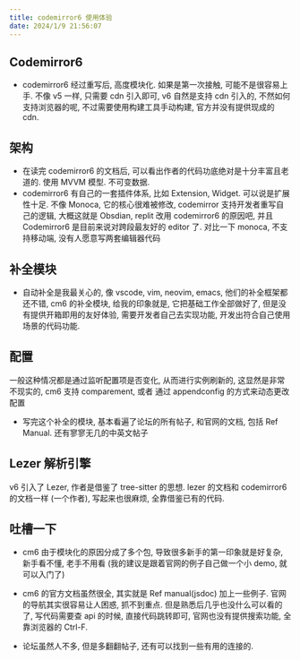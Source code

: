 ```yaml
---
title: codemirror6 使用体验
date: 2024/1/9 21:56:07
---
```


## Codemirror6

* codemirror6 经过重写后, 高度模块化. 如果是第一次接触, 可能不是很容易上手. 不像 v5 一样, 只需要 cdn 引入即可, v6 自然是支持 cdn 引入的, 不然如何支持浏览器的呢, 不过需要使用构建工具手动构建, 官方并没有提供现成的 cdn.

## 架构

* 在读完 codemirror6 的文档后, 可以看出作者的代码功底绝对是十分丰富且老道的. 使用 MVVM 模型.
 不可变数据.
* codemirror6 有自己的一套插件体系, 比如 Extension, Widget. 可以说是扩展性十足. 不像 Monoca, 它的核心很难被修改, codemirror 支持开发者重写自己的逻辑, 大概这就是 Obsdian, replit 改用 codemirror6 的原因吧, 并且 Codemirror6 是目前来说对跨段最友好的 editor 了. 对比一下 monoca, 不支持移动端, 没有人愿意写两套编辑器代码

## 补全模块

* 自动补全是我最关心的, 像 vscode, vim, neovim, emacs, 他们的补全框架都还不错, cm6 的补全模块, 给我的印象就是, 它把基础工作全部做好了, 但是没有提供开箱即用的友好体验, 需要开发者自己去实现功能, 开发出符合自己使用场景的代码功能.

## 配置

一般这种情况都是通过监听配置项是否变化, 从而进行实例刷新的, 这显然是非常不现实的, cm6 支持 comparement, 或者 通过 appendconfig 的方式来动态更改配置

* 写完这个补全的模块, 基本看遍了论坛的所有帖子, 和官网的文档, 包括 Ref Manual. 还有寥寥无几的中英文帖子

## Lezer 解析引擎

v6 引入了 Lezer, 作者是借鉴了 tree-sitter 的思想. lezer 的文档和 codemirror6 的文档一样 (一个作者), 写起来也很麻烦, 全靠借鉴已有的代码.

## 吐槽一下

* cm6 由于模块化的原因分成了多个包, 导致很多新手的第一印象就是好复杂, 新手看不懂, 老手不用看 (我的建议是跟着官网的例子自己做一个小 demo, 就可以入门了)
* cm6 的官方文档虽然很全, 其实就是 Ref manual(jsdoc) 加上一些例子. 官网的导航其实很容易让人困惑, 抓不到重点. 但是熟悉后几乎也没什么可以看的了, 写代码需要查 api 的时候, 直接代码跳转即可, 官网也没有提供搜索功能, 全靠浏览器的 Ctrl-F.

* 论坛虽然人不多, 但是多翻翻帖子, 还有可以找到一些有用的连接的.